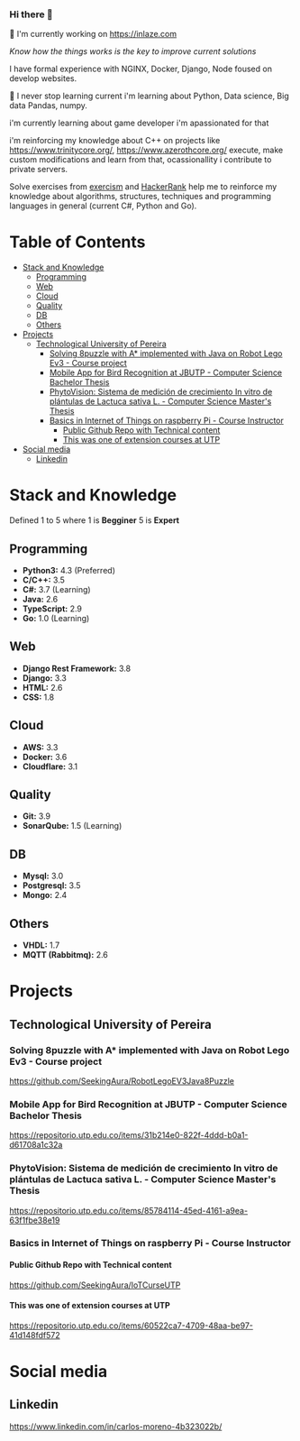 ### Hi there 👋

🔭 I'm currently working on https://inlaze.com

*Know how the things works is the key to improve current solutions*

I have formal experience with NGINX, Docker, Django, Node foused on develop websites.

🌱 I never stop learning current i'm learning about Python, Data science, Big data Pandas, numpy. 

i'm currently learning about game developer i'm apassionated for that

i'm reinforcing my knowledge about C++ on projects like https://www.trinitycore.org/, https://www.azerothcore.org/ execute, make custom modifications and learn from that, ocassionallity i contribute to private servers.

Solve exercises from [exercism](https://exercism.org/profiles/Seeking) and [HackerRank](https://www.hackerrank.com/) help me to reinforce my knowledge about algorithms, structures, techniques and programming languages in general (current C#, Python and Go).


# Table of Contents

- [Stack and Knowledge](#stack-and-knowledge)
  - [Programming](#programming)
  - [Web](#web)
  - [Cloud](#cloud)
  - [Quality](#quality)
  - [DB](#db)
  - [Others](#others)
- [Projects](#projects)
  - [Technological University of Pereira](#technological-university-of-pereira)
    - [Solving 8puzzle with A\* implemented with Java on Robot Lego Ev3 - Course project](#solving-8puzzle-with-a-implemented-with-java-on-robot-lego-ev3---course-project)
    - [Mobile App for Bird Recognition at JBUTP - Computer Science Bachelor Thesis](#mobile-app-for-bird-recognition-at-jbutp---computer-science-bachelor-thesis)
    - [PhytoVision: Sistema de medición de crecimiento In vitro de plántulas de Lactuca sativa L. - Computer Science Master's Thesis](#phytovision-sistema-de-medición-de-crecimiento-in-vitro-de-plántulas-de-lactuca-sativa-l---computer-science-masters-thesis)
    - [Basics in Internet of Things on raspberry Pi - Course Instructor](#basics-in-internet-of-things-on-raspberry-pi---course-instructor)
      - [Public Github Repo with Technical content](#public-github-repo-with-technical-content)
      - [This was one of extension courses at UTP](#this-was-one-of-extension-courses-at-utp)
- [Social media](#social-media)
  - [Linkedin](#linkedin)


# Stack and Knowledge
Defined 1 to 5 where 1 is **Begginer** 5 is **Expert**

## Programming
* **Python3:** 4.3 (Preferred)
* **C/C++:** 3.5
* **C#:** 3.7 (Learning)
* **Java:** 2.6
* **TypeScript:** 2.9
* **Go:** 1.0 (Learning)

## Web
* **Django Rest Framework:** 3.8
* **Django:** 3.3
* **HTML:** 2.6
* **CSS:** 1.8

## Cloud
* **AWS:** 3.3
* **Docker:** 3.6
* **Cloudflare:** 3.1

## Quality
* **Git:** 3.9
* **SonarQube:** 1.5 (Learning)

## DB
* **Mysql:** 3.0
* **Postgresql:** 3.5
* **Mongo:** 2.4

## Others
* **VHDL:** 1.7
* **MQTT (Rabbitmq):** 2.6

# Projects

## Technological University of Pereira
### Solving 8puzzle with A* implemented with Java on Robot Lego Ev3 - Course project
https://github.com/SeekingAura/RobotLegoEV3Java8Puzzle

### Mobile App for Bird Recognition at JBUTP - Computer Science Bachelor Thesis
https://repositorio.utp.edu.co/items/31b214e0-822f-4ddd-b0a1-d61708a1c32a

### PhytoVision: Sistema de medición de crecimiento In vitro de plántulas de Lactuca sativa L. - Computer Science Master's Thesis
https://repositorio.utp.edu.co/items/85784114-45ed-4161-a9ea-63f1fbe38e19

### Basics in Internet of Things on raspberry Pi - Course Instructor
#### Public Github Repo with Technical content
https://github.com/SeekingAura/IoTCurseUTP

#### This was one of extension courses at UTP
https://repositorio.utp.edu.co/items/60522ca7-4709-48aa-be97-41d148fdf572


# Social media

## Linkedin
https://www.linkedin.com/in/carlos-moreno-4b323022b/

<!--
**SeekingAura/SeekingAura** is a ✨ _special_ ✨ repository because its `README.md` (this file) appears on your GitHub profile.

Here are some ideas to get you started:

- 🔭 I’m currently working on ...
- 🌱 I’m currently learning ...
- 👯 I’m looking to collaborate on ...
- 🤔 I’m looking for help with ...
- 💬 Ask me about ...
- 📫 How to reach me: ...
- 😄 Pronouns: ...
- ⚡ Fun fact: ...
-->
